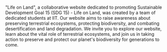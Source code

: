 "Life on Land", a collaborative website dedicated to promoting Sustainable Development Goal 15 (SDG 15) - Life on Land, was created by a team of dedicated students at IIT. Our website aims to raise awareness about preserving terrestrial ecosystems, protecting biodiversity, and combating desertification and land degradation. We invite you to explore our website, learn about the vital role of terrestrial ecosystems, and join us in taking action to preserve and protect our planet's biodiversity for generations to come.
